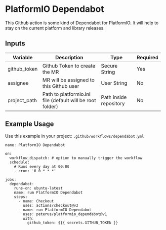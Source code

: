 # PlatformIO Dependabot

This Github action is some kind of Dependabot for PlatformIO.
It will help to stay on the current platform and library releases.

## Inputs

| Variable      | Description                             | Type                                     | Required |
| ------------- | --------------------------------------- | ---------------------------------------- |--------- |
| github_token  | Github Token to create the MR           | Secure String                            | Yes      |
| assignee      | MR will be assigned to this Github user | User String                              | No       |
| project_path  | Path to platformio.ini file (default will be root folder) | Path inside repository | No       |

## Example Usage

Use this example in your project: `.github/workflows/dependabot.yml`

```
name: PlatformIO Dependabot

on:
  workflow_dispatch: # option to manually trigger the workflow
  schedule:
    # Runs every day at 00:00
    - cron: '0 0 * * *'

jobs:
  dependabot:
    runs-on: ubuntu-latest
    name: run PlatformIO Dependabot
    steps:
      - name: Checkout
        uses: actions/checkout@v3
      - name: run PlatformIO Dependabot
        uses: peterus/platformio_dependabot@v1
        with:
          github_token: ${{ secrets.GITHUB_TOKEN }}
```
